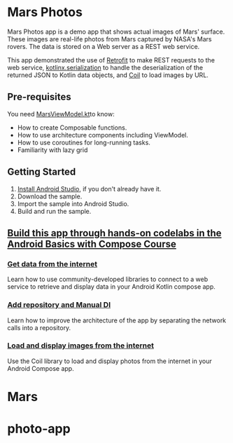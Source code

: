 Mars Photos
==================================

Mars Photos app is a demo app that shows actual images of Mars' surface. These images are
real-life photos from Mars captured by NASA's Mars rovers. The data is stored on a Web server
as a REST web service.

This app demonstrated the use of [Retrofit](https://square.github.io/retrofit/) to make REST requests to the web service, [kotlinx.serialization](https://github.com/Kotlin/kotlinx.serialization) to
handle the deserialization of the returned JSON to Kotlin data objects, and [Coil](https://coil-kt.github.io/coil/) to load images by URL.

Pre-requisites
--------------

You need [MarsViewModel.kt](app/src/main/java/com/example/marsphotos/ui/screens/MarsViewModel.kt)to know:
- How to create Composable functions.
- How to use architecture components including ViewModel.
- How to use coroutines for long-running tasks.
- Familiarity with lazy grid

Getting Started
---------------

1. [Install Android Studio](https://developer.android.com/studio/install.html), if you don't already
   have it.
2. Download the sample.
3. Import the sample into Android Studio.
4. Build and run the sample.

## [Build this app through hands-on codelabs in the Android Basics with Compose Course](https://developer.android.com/courses/android-basics-compose/course)

### [Get data from the internet](https://developer.android.com/codelabs/basic-android-kotlin-compose-getting-data-internet)
Learn how to use community-developed libraries to connect to a web service to retrieve and display data in your Android Kotlin compose app. 

### [Add repository and Manual DI](https://developer.android.com/codelabs/basic-android-kotlin-compose-add-repository)
Learn how to improve the architecture of the app by separating the network calls into a repository.

### [Load and display images from the internet](https://developer.android.com/codelabs/basic-android-kotlin-compose-load-images)
Use the Coil library to load and display photos from the internet in your Android Compose app. 
# Mars
# photo-app
